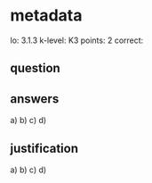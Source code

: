 # metadata
lo: 3.1.3
k-level: K3
points: 2
correct:

## question


## answers
a)
b)
c)
d)

## justification
a)
b)
c)
d)


